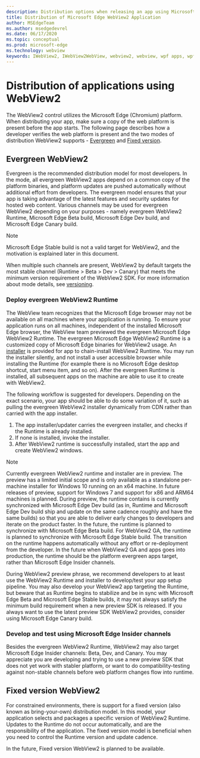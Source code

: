 ```yaml
---
description: Distribution options when releasing an app using Microsoft Edge WebView2
title: Distribution of Microsoft Edge WebView2 Application
author: MSEdgeTeam
ms.author: msedgedevrel
ms.date: 06/17/2020
ms.topic: conceptual
ms.prod: microsoft-edge
ms.technology: webview
keywords: IWebView2, IWebView2WebView, webview2, webview, wpf apps, wpf, edge, ICoreWebView2, ICoreWebView2Host, browser control, edge html
---
```


# Distribution of applications using WebView2  

The WebView2 control utilizes the Microsoft Edge \(Chromium\) platform.  When distributing your app, make sure a copy of the web platform is present before the app starts.  The following page describes how a developer verifies the web platform is present and the two modes of distribution WebView2 supports - [Evergreen](#evergreen-webview2) and [Fixed version](#fixed-version-webview2).  

## Evergreen WebView2  

Evergreen is the recommended distribution model for most developers.  In the mode, all evergreen WebView2 apps depend on a common copy of the platform binaries, and platform updates are pushed automatically without additional effort from developers.  The evergreen model ensures that your app is taking advantage of the latest features and security updates for hosted web content.  Various channels may be used for evergreen WebView2 depending on your purposes - namely evergreen WebView2 Runtime, Microsoft Edge Beta build, Microsoft Edge Dev build, and Microsoft Edge Canary build.  

> [!NOTE]
> Microsoft Edge Stable build is not a valid target for WebView2, and the motivation is explained later in this document.  

When multiple such channels are present, WebView2 by default targets the most stable channel \(Runtime > Beta > Dev > Canary\) that meets the minimum version requirement of the WebView2 SDK.  For more information about mode details, see [versioning][ConceptsVersioning].  

### Deploy evergreen WebView2 Runtime  

The WebView team recognizes that the Microsoft Edge browser may not be available on all machines where your application is running.  To ensure your application runs on all machines, independent of the installed Microsoft Edge browser, the WebView team previewed the evergreen Microsoft Edge WebView2 Runtime.  The evergreen Microsoft Edge WebView2 Runtime is a customized copy of Microsoft Edge binaries for WebView2 usage.  An [installer][Webview2Installer] is provided for app to chain-install WebView2 Runtime.  You may run the installer silently, and not install a user accessible browser while installing the Runtime \(for example there is no Microsoft Edge desktop shortcut, start menu item, and so on\).  After the evergreen Runtime is installed, all subsequent apps on the machine are able to use it to create with WebView2.  

The following workflow is suggested for developers.  Depending on the exact scenario, your app should be able to do some variation of it, such as pulling the evergreen WebView2 installer dynamically from CDN rather than carried with the app installer.  

1.  The app installer/updater carries the evergreen installer, and checks if the Runtime is already installed.
1.  If none is installed, invoke the installer.
1.  After WebView2 runtime is successfully installed, start the app and create WebView2 windows.

<!--  Insert sample code or step-by-step guides  -->  

> [!NOTE]
> Currently evergreen WebView2 runtime and installer are in preview.  The preview has a limited initial scope and is only available as a standalone per-machine installer for Windows 10 running on an x64 machine.  In future releases of preview, support for Windows 7 and support for x86 and ARM64 machines is planned.  During preview, the runtime contains is currently synchronized with Microsoft Edge Dev build \(as in, Runtime and Microsoft Edge Dev build ship and update on the same cadence roughly and have the same builds\) so that you are able to deliver early changes to developers and iterate on the product faster.  In the future, the runtime is planned to synchronize with Microsoft Edge Beta build.  For WebView2 GA, the runtime is planned to synchronize with Microsoft Edge Stable build.  The transition on the runtime happens automatically without any effort or re-deployment from the developer.  In the future when WebView2 GA and apps goes into production, the runtime should be the platform evergreen apps target, rather than Microsoft Edge Insider channels.  

During WebView2 preview phrase, we recommend developers to at least use the WebView2 Runtime and installer to develop/test your app setup pipeline.  You may also develop your WebView2 app targeting the Runtime, but beware that as Runtime begins to stabilize and be in sync with Microsoft Edge Beta and Microsoft Edge Stable builds, it may not always satisfy the minimum build requirement when a new preview SDK is released.  If you always want to use the latest preview SDK WebView2 provides, consider using Microsoft Edge Canary build.  

### Develop and test using Microsoft Edge Insider channels  

Besides the evergreen WebView2 Runtime, WebView2 may also target Microsoft Edge Insider channels:  Beta, Dev, and Canary.  You may appreciate you are developing and trying to use a new preview SDK that does not yet work with stabler platform, or want to do compatibility-testing against non-stable channels before web platform changes flow into runtime.  

## Fixed version WebView2  

For constrained environments, there is support for a fixed version \(also known as bring-your-own\) distribution model.  In this model, your application selects and packages a specific version of WebView2 Runtime.  Updates to the Runtime do not occur automatically, and are the responsibility of the application.  The fixed version model is beneficial when you need to control the Runtime version and update cadence.  

In the future, Fixed version WebView2 is planned to be available.  

<!-- links -->  

[ConceptsVersioning]: ./versioning.md "Understanding browser versions and WebView2 | Microsoft Docs"  

[Webview2Installer]: https://aka.ms/webview2installer "WebView2 Installer"  
